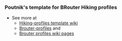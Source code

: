 ### Poutnik's template for BRouter Hiking profiles

* See more at 
    * [Hiking-profiles template wiki](https://github.com/poutnikl/Hiking-Poutnik/wiki)
    * [Brouter-profiles](https://github.com/poutnikl/Brouter-profiles) and
    * [Brouter profiles wiki pages](https://github.com/poutnikl/Brouter-profiles/wiki)
    

